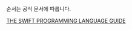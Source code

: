 순서는 공식 문서에 따릅니다.

[THE SWIFT PROGRAMMING LANGUAGE GUIDE](https://docs.swift.org/swift-book/LanguageGuide/TheBasics.html)

